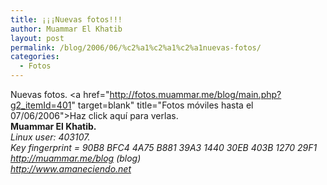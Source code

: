```yaml
---
title: ¡¡¡Nuevas fotos!!!
author: Muammar El Khatib
layout: post
permalink: /blog/2006/06/%c2%a1%c2%a1%c2%a1nuevas-fotos/
categories:
  - Fotos
---
```

Nuevas fotos. <a href="http://fotos.muammar.me/blog/main.php?g2_itemId=401" target=blank" title="Fotos móviles hasta el 07/06/2006">Haz click aquí para verlas</a>.  
**Muammar El Khatib.**  
*Linux user: 403107.  
Key fingerprint = 90B8 BFC4 4A75 B881 39A3 1440 30EB 403B 1270 29F1  
http://muammar.me/blog (blog)  
http://www.amaneciendo.net*